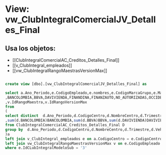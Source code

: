 # View: vw_ClubIntegralComercialJV_Detalles_Final

## Usa los objetos:
- [[ClubIntegralComercialAC_Creditos_Detalles_Final]]
- [[v_ClubIntegral_empleados]]
- [[vw_ClubIntegralRangoMaestrasVersionMax]]

```sql

create view [dbo].[vw_ClubIntegralComercialJV_Detalles_Final] as

select a.Ano_Periodo,e.CodigoEmpleado,e.nombres,e.CodigoMarcaGrupo,e.MarcaGrupo,a.CodigoCentro,a.NombreCentro,a.Trimestre,a.VehiculosRecaudados
,BANCOLOMBIA,BBVA,DAVIVIENDA,FINANDINA,FINANZAUTO,NO_AUTORIZADAS,OCCIDENTE,RCI,AUTORIZADAS,TotalCreditos
,v.IdRangoMaestra,v.IdRangoVersionMax
from 
(
select distinct  d.Ano_Periodo,d.CodigoCentro,d.NombreCentro,d.Trimestre,d.VehiculosRecaudados
,sum(d.BANCOLOMBIA)BANCOLOMBIA,sum(d.BBVA)BBVA,sum(d.DAVIVIENDA)DAVIVIENDA,sum(d.FINANDINA)FINANDINA,sum(d.FINANZAUTO)FINANZAUTO,sum(d.NO_AUTORIZADAS)NO_AUTORIZADAS,sum(d.OCCIDENTE)OCCIDENTE,sum(d.RCI)RCI,sum(d.AUTORIZADAS)AUTORIZADAS,sum(d.TotalCreditos)TotalCreditos
from ClubIntegralComercialAC_Creditos_Detalles_Final D
group by  d.Ano_Periodo,d.CodigoCentro,d.NombreCentro,d.Trimestre,d.VehiculosRecaudados
)a
left join v_ClubIntegral_empleados e on a.CodigoCentro = e.CodigoCentro
left join vw_ClubIntegralRangoMaestrasVersionMax v on e.CodigoEmpleado = v.CodigoEmpleado
where e.IdCLubIntegralModeloSub = '3'


```
